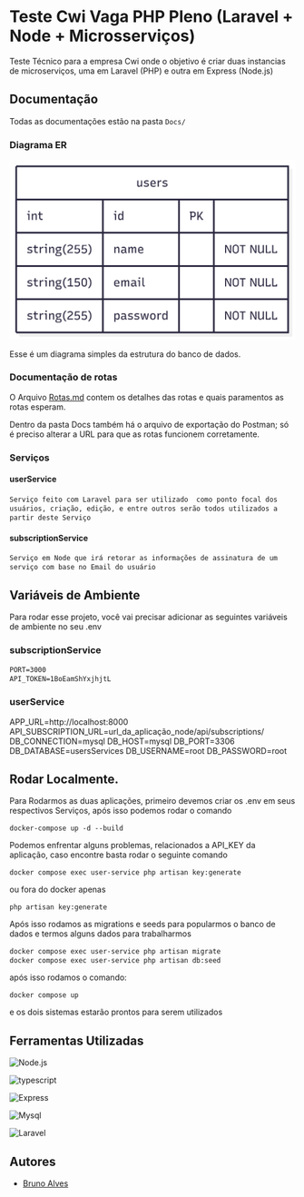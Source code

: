 # Teste Cwi Vaga PHP Pleno (Laravel + Node + Microsserviços)

Teste Técnico para a empresa Cwi onde o objetivo é criar duas instancias de microserviços, uma em Laravel (PHP) e outra em  Express (Node.js)


## Documentação

Todas as documentações estão na pasta ```Docs/```

### Diagrama ER 
![Diagrama ER](Docs/ER-userService.png)

Esse é um diagrama simples da estrutura do banco de dados. 


### Documentação de rotas

O Arquivo [Rotas.md](Docs/Rotas.md) contem os detalhes das rotas e quais paramentos as rotas esperam. 

Dentro da pasta Docs também há o arquivo de exportação do Postman; só é preciso alterar a URL para que as rotas funcionem corretamente.

### Serviços 

  #### userService
    Serviço feito com Laravel para ser utilizado  como ponto focal dos usuários, criação, edição, e entre outros serão todos utilizados a partir deste Serviço

  #### subscriptionService
    Serviço em Node que irá retorar as informações de assinatura de um serviço com base no Email do usuário


## Variáveis de Ambiente

Para rodar esse projeto, você vai precisar adicionar as seguintes variáveis de ambiente no seu .env 

### subscriptionService
```
PORT=3000
API_TOKEN=1BoEamShYxjhjtL
``` 

### userService
APP_URL=http://localhost:8000
API_SUBSCRIPTION_URL=url_da_aplicação_node/api/subscriptions/
DB_CONNECTION=mysql
DB_HOST=mysql
DB_PORT=3306
DB_DATABASE=usersServices
DB_USERNAME=root
DB_PASSWORD=root



## Rodar Localmente. 

Para Rodarmos as duas aplicações, primeiro devemos criar os .env em seus respectivos Serviços, após isso 
podemos rodar o comando


```
docker-compose up -d --build
```

Podemos enfrentar alguns problemas, relacionados a API_KEY da aplicação, caso encontre basta rodar o seguinte comando

```
docker compose exec user-service php artisan key:generate
```
ou fora do docker apenas
```
php artisan key:generate
```


Após isso rodamos as  migrations e seeds para popularmos o banco de dados e termos alguns dados para trabalharmos

```
docker compose exec user-service php artisan migrate
docker compose exec user-service php artisan db:seed
```

após isso rodamos o comando:

```
docker compose up
```
e os dois sistemas estarão prontos para serem utilizados


## Ferramentas Utilizadas

![Node.js](https://img.shields.io/badge/node.js-%235FA04E?style=for-the-badge&logo=node.js&logoColor=white)

![typescript](https://img.shields.io/badge/-typescript-%233178C6?style=for-the-badge&logo=typescript&logoColor=white)

![Express](https://img.shields.io/badge/-express-%23000?style=for-the-badge&logo=express&logoColor=white)

![Mysql](https://img.shields.io/badge/mysql-%234479A1?style=for-the-badge&logo=mysql&logoColor=white)

![Laravel](https://img.shields.io/badge/laravel-%23FF2D20?style=for-the-badge&logo=laravel&logoColor=white)



## Autores

- [Bruno Alves](https://github.com/Brunoazzireluto/)

